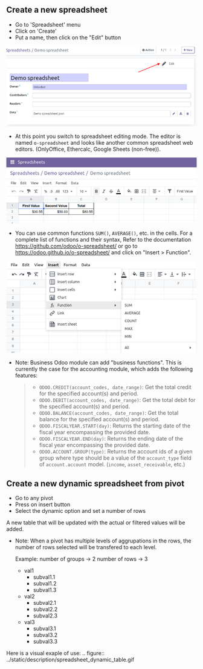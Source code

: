 ## **Create a new spreadsheet**

- Go to 'Spreadsheet' menu
- Click on 'Create'
- Put a name, then click on the "Edit" button

![](../static/description/spreadsheet_create.png)

- At this point you switch to spreadsheet editing mode. The editor is
  named `o-spreadsheet` and looks like another common spreadsheet web
  editors. (OnlyOffice, Ethercalc, Google Sheets (non-free)).

![](../static/description/spreadsheet_edit.png)

- You can use common functions `SUM()`, `AVERAGE()`, etc. in the cells.
  For a complete list of functions and their syntax, Refer to the
  documentation <https://github.com/odoo/o-spreadsheet/> or go to
  <https://odoo.github.io/o-spreadsheet/> and click on "Insert \>
  Function".

![](../static/description/o-spreadsheet.png)

- Note: Business Odoo module can add "business functions". This is
  currently the case for the accounting module, which adds the following
  features:

  > - `ODOO.CREDIT(account_codes, date_range)`: Get the total credit for
  >   the specified account(s) and period.
  > - `ODOO.DEBIT(account_codes, date_range)`: Get the total debit for
  >   the specified account(s) and period.
  > - `ODOO.BALANCE(account_codes, date_range)`: Get the total balance
  >   for the specified account(s) and period.
  > - `ODOO.FISCALYEAR.START(day)`: Returns the starting date of the
  >   fiscal year encompassing the provided date.
  > - `ODOO.FISCALYEAR.END(day)`: Returns the ending date of the fiscal
  >   year encompassing the provided date.
  > - `ODOO.ACCOUNT.GROUP(type)`: Returns the account ids of a given
  >   group where type should be a value of the `account_type` field of
  >   `account.account` model. (`income`, `asset_receivable`, etc.)

## **Create a new dynamic spreadsheet from pivot**

- Go to any pivot
- Press on insert button
- Select the dynamic option and set a number of rows

A new table that will be updated with the actual or filtered values will
be added.

- Note: When a pivot has multiple levels of aggrupations in the rows,
  the number of rows selected will be transfered to each level.

  Example: number of groups -\> 2 number of rows -\> 3

  - val1
    - subval1.1
    - subval1.2
    - subval1.3
  - val2
    - subval2.1
    - subval2.2
    - subval2.3
  - val3
    - subval3.1
    - subval3.2
    - subval3.3

Here is a visual exaple of use: .. figure::
../static/description/spreadsheet_dynamic_table.gif
